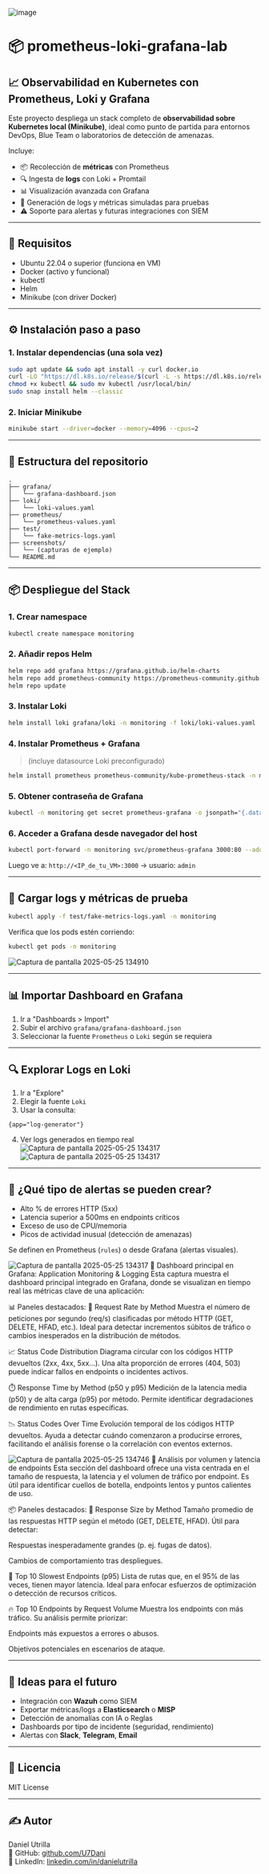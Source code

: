 ![image](https://github.com/user-attachments/assets/b6e76d57-7e68-46fe-8e2b-8be3a263b1bc)

# 📦 prometheus-loki-grafana-lab

## 📈 Observabilidad en Kubernetes con Prometheus, Loki y Grafana

Este proyecto despliega un stack completo de **observabilidad sobre Kubernetes local (Minikube)**, ideal como punto de partida para entornos DevOps, Blue Team o laboratorios de detección de amenazas.

Incluye:
- 📦 Recolección de **métricas** con Prometheus
- 🔍 Ingesta de **logs** con Loki + Promtail
- 📊 Visualización avanzada con Grafana
- 🧪 Generación de logs y métricas simuladas para pruebas
- ⚠️ Soporte para alertas y futuras integraciones con SIEM

---

## 🚀 Requisitos

- Ubuntu 22.04 o superior (funciona en VM)
- Docker (activo y funcional)
- kubectl
- Helm
- Minikube (con driver Docker)

---

## ⚙️ Instalación paso a paso

### 1. Instalar dependencias (una sola vez)

```bash
sudo apt update && sudo apt install -y curl docker.io
curl -LO "https://dl.k8s.io/release/$(curl -L -s https://dl.k8s.io/release/stable.txt)/bin/linux/amd64/kubectl"
chmod +x kubectl && sudo mv kubectl /usr/local/bin/
sudo snap install helm --classic
```

### 2. Iniciar Minikube

```bash
minikube start --driver=docker --memory=4096 --cpus=2
```

---

## 📁 Estructura del repositorio

```
.
├── grafana/
│   └── grafana-dashboard.json
├── loki/
│   └── loki-values.yaml
├── prometheus/
│   └── prometheus-values.yaml
├── test/
│   └── fake-metrics-logs.yaml
├── screenshots/
│   └── (capturas de ejemplo)
└── README.md
```

---

## 📦 Despliegue del Stack

### 1. Crear namespace

```bash
kubectl create namespace monitoring
```

### 2. Añadir repos Helm

```bash
helm repo add grafana https://grafana.github.io/helm-charts
helm repo add prometheus-community https://prometheus-community.github.io/helm-charts
helm repo update
```

### 3. Instalar Loki

```bash
helm install loki grafana/loki -n monitoring -f loki/loki-values.yaml
```

### 4. Instalar Prometheus + Grafana

> (incluye datasource Loki preconfigurado)

```bash
helm install prometheus prometheus-community/kube-prometheus-stack -n monitoring -f prometheus/prometheus-values.yaml
```

### 5. Obtener contraseña de Grafana

```bash
kubectl -n monitoring get secret prometheus-grafana -o jsonpath="{.data.admin-password}" | base64 --decode; echo
```

### 6. Acceder a Grafana desde navegador del host

```bash
kubectl port-forward -n monitoring svc/prometheus-grafana 3000:80 --address=0.0.0.0
```

Luego ve a: `http://<IP_de_tu_VM>:3000`  → usuario: `admin`

---

## 🧪 Cargar logs y métricas de prueba

```bash
kubectl apply -f test/fake-metrics-logs.yaml -n monitoring
```

Verifica que los pods estén corriendo:
```bash
kubectl get pods -n monitoring
```
![Captura de pantalla 2025-05-25 134910](https://github.com/user-attachments/assets/5abaf044-89e2-4aa4-b88c-31ebe1dc9f0b)

---

## 📊 Importar Dashboard en Grafana

1. Ir a "Dashboards > Import"
2. Subir el archivo `grafana/grafana-dashboard.json`
3. Seleccionar la fuente `Prometheus` o `Loki` según se requiera

---

## 🔍 Explorar Logs en Loki

1. Ir a "Explore"
2. Elegir la fuente `Loki`
3. Usar la consulta:
```logql
{app="log-generator"}
```
4. Ver logs generados en tiempo real
![Captura de pantalla 2025-05-25 134317](https://github.com/user-attachments/assets/34fbc36c-2380-4d30-bd09-3d7335d5b610)
![Captura de pantalla 2025-05-25 134317](https://github.com/user-attachments/assets/eec415a1-db57-4f58-a689-d80b49eea8a6)

---

## 🚨 ¿Qué tipo de alertas se pueden crear?

- Alto % de errores HTTP (5xx)
- Latencia superior a 500ms en endpoints críticos
- Exceso de uso de CPU/memoria
- Picos de actividad inusual (detección de amenazas)

Se definen en Prometheus (`rules`) o desde Grafana (alertas visuales).

![Captura de pantalla 2025-05-25 134317](https://github.com/user-attachments/assets/583c7a3f-aacf-4232-8195-e49e8a0fca29)
📸 Dashboard principal en Grafana: Application Monitoring & Logging
Esta captura muestra el dashboard principal integrado en Grafana, donde se visualizan en tiempo real las métricas clave de una aplicación:

📊 Paneles destacados:
🔁 Request Rate by Method
Muestra el número de peticiones por segundo (req/s) clasificadas por método HTTP (GET, DELETE, HFAD, etc.). Ideal para detectar incrementos súbitos de tráfico o cambios inesperados en la distribución de métodos.

📈 Status Code Distribution
Diagrama circular con los códigos HTTP devueltos (2xx, 4xx, 5xx...). Una alta proporción de errores (404, 503) puede indicar fallos en endpoints o incidentes activos.

⏱️ Response Time by Method (p50 y p95)
Medición de la latencia media (p50) y de alta carga (p95) por método. Permite identificar degradaciones de rendimiento en rutas específicas.

📉 Status Codes Over Time
Evolución temporal de los códigos HTTP devueltos. Ayuda a detectar cuándo comenzaron a producirse errores, facilitando el análisis forense o la correlación con eventos externos.

![Captura de pantalla 2025-05-25 134746](https://github.com/user-attachments/assets/b958630e-5391-4f51-972b-29166970e1d2)
📸 Análisis por volumen y latencia de endpoints
Esta sección del dashboard ofrece una vista centrada en el tamaño de respuesta, la latencia y el volumen de tráfico por endpoint. Es útil para identificar cuellos de botella, endpoints lentos y puntos calientes de uso.

📦 Paneles destacados:
📐 Response Size by Method
Tamaño promedio de las respuestas HTTP según el método (GET, DELETE, HFAD).
Útil para detectar:

Respuestas inesperadamente grandes (p. ej. fugas de datos).

Cambios de comportamiento tras despliegues.

🐢 Top 10 Slowest Endpoints (p95)
Lista de rutas que, en el 95% de las veces, tienen mayor latencia.
Ideal para enfocar esfuerzos de optimización o detección de recursos críticos.

🔥 Top 10 Endpoints by Request Volume
Muestra los endpoints con más tráfico.
Su análisis permite priorizar:

Endpoints más expuestos a errores o abusos.

Objetivos potenciales en escenarios de ataque.






---

## 📌 Ideas para el futuro

- Integración con **Wazuh** como SIEM
- Exportar métricas/logs a **Elasticsearch** o **MISP**
- Detección de anomalías con IA o Reglas
- Dashboards por tipo de incidente (seguridad, rendimiento)
- Alertas con **Slack**, **Telegram**, **Email**


---

## 📜 Licencia

MIT License

---

## ✍️ Autor

Daniel Utrilla  
🔗 GitHub: [github.com/U7Dani](https://github.com/U7Dani)  
🔗 LinkedIn: [linkedin.com/in/danielutrilla](https://linkedin.com/in/danielutrilla)
